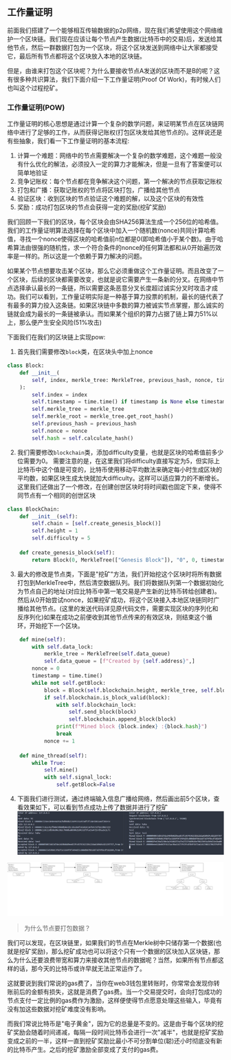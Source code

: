 ## 工作量证明

前面我们搭建了一个能够相互传输数据的p2p网络，现在我们希望使用这个网络维护一个区块链。我们现在应该让每个节点产生数据(比特币中的交易)后，发送给其他节点，然后一群数据打包为一个区块，将这个区块发送到网络中让大家都接受它，最后所有节点都将这个区块放入本地的区块链。

但是，由谁来打包这个区块呢？为什么要接收节点A发送的区块而不是B的呢？这有很多种共识算法，我们下面介绍一下工作量证明(Proof Of Work)，有时候人们也叫这个过程挖矿。

### 工作量证明(POW)

工作量证明的核心思想是通过计算一个复杂的数学问题，来证明某节点在区块链网络中进行了足够的工作，从而获得记账权(打包区块发给其他节点的)。这样说还是有些抽象，我们看一下工作量证明的基本流程:

1. 计算一个难题：网络中的节点需要解决一个复杂的数学难题，这个难题一般没有什么优化的解法，必须投入一定的算力才能解决，但是一旦有了答案便可以简单地验证
2. 竞争记账权：每个节点都在竞争解决这个问题，第一个解决的节点获取记账权
3. 打包和广播：获取记账权的节点将区块打包，广播给其他节点
4. 验证区块：收到区块的节点验证这个难题的解，以及这个区块的有效性
5. 奖励：成功打包区块的节点会获得一定的奖励(挖矿奖励)

我们回顾一下我们的区块，每个区块会由SHA256算法生成一个256位的哈希值。我们的工作量证明算法选择在每个区块中加入一个随机数(nonce)共同计算哈希值，寻找一个nonce使得区块的哈希值前n位都是0(即哈希值小于某个数)。由于哈希算法由很强的随机性，求一个符合条件的nonce的任何算法都和从0开始遍历效率是一样的。所以这是一个依赖于算力解决的问题。

如果某个节点想要攻击某个区块，那么它必须重做这个工作量证明。而且改变了一个区块，后续的区块都需要改变，也就是说它需要产生一条新的分叉。在网络中节点选择承认最长的一条链，所以需要这条恶意分叉长度超过诚实分叉时攻击才成功。我们可以看到，工作量证明实际是一种基于算力投票的机制，最长的链代表了有最多的算力投入这条链。如果区块链中多数的算力被诚实节点掌握，那么诚实的链就会成为最长的一条链被承认。而如果某个组织的算力占据了链上算力51%以上，那么便产生安全风险(51%攻击)

下面我们在我们的区块链上实现pow:

1. 首先我们需要修改`block`类，在区块头中加上nonce
```py
class Block:
    def __init__(
        self, index, merkle_tree: MerkleTree, previous_hash, nonce, timestamp=None
    ):
        self.index = index
        self.timestamp = time.time() if timestamp is None else timestamp  # 当前时间戳
        self.merkle_tree = merkle_tree
        self.merkle_root = merkle_tree.get_root_hash()
        self.previous_hash = previous_hash
        self.nonce = nonce
        self.hash = self.calculate_hash()
```

2. 我们需要修改`blockchain`类，添加difficulty变量，也就是区块的哈希值前多少位需要为0。
需要注意的是，在这里我们将difficulty直接写定为5，但实际上比特币中这个值是可变的，比特币使用移动平均数法来确定每小时生成区块的平均数，如果区块生成太快就加大difficulty。这样可以适应算力的不断增长。
这里我们还做出了一个修改，在创建创世区块时将时间戳也固定下来，使得不同节点有一个相同的创世区块

```py
class BlockChain:
    def __init__(self):
        self.chain = [self.create_genesis_block()]
        self.height = 1
        self.difficulty = 5

    def create_genesis_block(self):
        return Block(0, MerkleTree(["Genesis Block"]), "0", 0, timestamp=0)
```

3. 最大的修改是节点类，下面是"挖矿"方法，我们开始挖这个区块时将所有数据打包到MerkleTree中，然后清空数据队列。我们将数据队列第一个数据初始化为节点自己的地址(对应比特币中第一笔交易是产生新的比特币转给创建者)。然后从0开始尝试nonce，如果挖矿成功，将这个区块接入本地区块链同时广播给其他节点。(这里的发送代码详见原代码文件，需要实现区块的序列化和反序列化)如果在成功之前便收到其他节点传来的有效区块，则结束这个循环，开始挖下一个区块。
```py
    def mine(self):
        with self.data_lock:
            merkle_tree = MerkleTree(self.data_queue)
            self.data_queue = [f"Created by {self.address}",]
        nonce = 0
        timestamp = time.time()
        while not self.getBlock:
            block = Block(self.blockchain.height, merkle_tree, self.blockchain.get_latest_block().hash, nonce, timestamp)
            if self.blockchain.is_block_valid(block):
                with self.blockchain_lock:
                    self.send_block(block)
                    self.blockchain.append_block(block)
                print(f"Mined block {block.index} :{block.hash}")
                break
            nonce += 1

    def mine_thread(self):
        while True:
            self.mine()
            with self.signal_lock:
                self.getBlock=False
```

4. 下面我们进行测试，通过终端输入信息广播给网络，然后画出前5个区块，查看效果如下，可以看到节点成功上传了数据并进行了挖矿
![alt text](../pic/image_4.png)

![blc](../pic/blockchain_2.svg)

> 为什么节点要打包数据？

我们可以发现，在区块链里，如果我们的节点在Merkle树中只储存第一个数据(也就是挖矿奖励)，那么挖矿成功也可以将这个只有一个数据的区块加入区块链，那么为什么还要浪费带宽和算力来接收其他节点的数据呢？当然，如果所有节点都这样的话，那今天的比特币或许早就无法正常运作了。

这就要说到我们常说的gas费了，当你在web3钱包里转账时，你常常会发现你转账前后的金额有损失，这就是消费了gas费。当一个交易提交时，会向打包成功的节点支付一定比例的gas费作为激励，这样便使得节点愿意处理这些输入，毕竟有没有加这些数据对挖矿难度没有影响。

而我们常说比特币是"电子黄金"，因为它的总量是不变的。这是由于每个区块的挖矿奖励会随着时间递减，每隔一段时间比特币会进行一次"减半"，也就是挖矿奖励变成之前的一半，这样一直到挖矿奖励比最小不可分割单位(聪)还小时彻底没有新的比特币产生。之后的挖矿激励全部变成了支付的gas费。